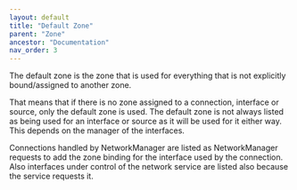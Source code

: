 ```yaml
---
layout: default
title: "Default Zone"
parent: "Zone"
ancestor: "Documentation"
nav_order: 3
---
```


The default zone is the zone that is used for everything that is not explicitly bound/assigned to another zone.

That means that if there is no zone assigned to a connection, interface or source, only the default zone is used. The default zone is not always listed as being used for an interface or source as it will be used for it either way. This depends on the manager of the interfaces.

Connections handled by NetworkManager are listed as NetworkManager requests to add the zone binding for the interface used by the connection. Also interfaces under control of the network service are listed also because the service requests it.
